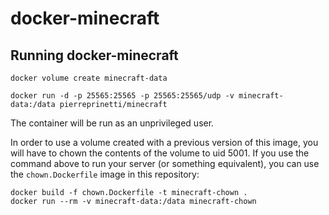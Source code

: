# docker-minecraft

## Running docker-minecraft

```shell
docker volume create minecraft-data

docker run -d -p 25565:25565 -p 25565:25565/udp -v minecraft-data:/data pierreprinetti/minecraft
```

The container will be run as an unprivileged user.

In order to use a volume created with a previous version of this image, you will have to chown the contents of the volume to uid 5001. If you use the command above to run your server (or something equivalent), you can use the `chown.Dockerfile` image in this repository:

```shell
docker build -f chown.Dockerfile -t minecraft-chown .
docker run --rm -v minecraft-data:/data minecraft-chown
```
